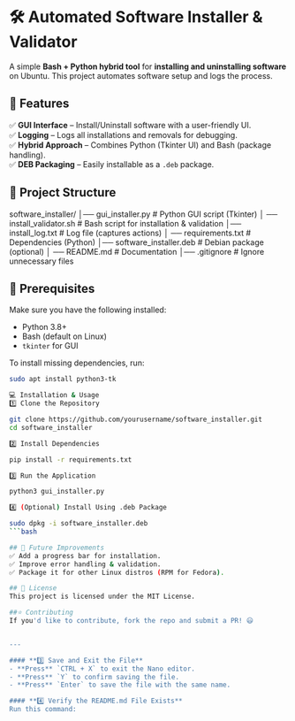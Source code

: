 # 🛠️ Automated Software Installer & Validator

A simple **Bash + Python hybrid tool** for **installing and uninstalling software** on Ubuntu. This project automates software setup and logs the process.

## 🚀 Features
✅ **GUI Interface** – Install/Uninstall software with a user-friendly UI.  
✅ **Logging** – Logs all installations and removals for debugging.  
✅ **Hybrid Approach** – Combines Python (Tkinter UI) and Bash (package handling).  
✅ **DEB Packaging** – Easily installable as a `.deb` package.  

## 📂 Project Structure

software_installer/ │── gui_installer.py # Python GUI script (Tkinter) │
── install_validator.sh # Bash script for installation & validation │── install_log.txt # Log file (captures actions) │
── requirements.txt # Dependencies (Python) │── software_installer.deb # Debian package (optional) │
── README.md # Documentation │── .gitignore # Ignore unnecessary files



## 📜 Prerequisites
Make sure you have the following installed:  
- Python 3.8+  
- Bash (default on Linux)  
- `tkinter` for GUI  

To install missing dependencies, run:  
```bash
sudo apt install python3-tk

💻 Installation & Usage
1️⃣ Clone the Repository

git clone https://github.com/yourusername/software_installer.git
cd software_installer

2️⃣ Install Dependencies

pip install -r requirements.txt

3️⃣ Run the Application

python3 gui_installer.py

4️⃣ (Optional) Install Using .deb Package

sudo dpkg -i software_installer.deb
```bash

## 🎯 Future Improvements
✅ Add a progress bar for installation.
✅ Improve error handling & validation.
✅ Package it for other Linux distros (RPM for Fedora).

## 📜 License
This project is licensed under the MIT License.

##⭐ Contributing
If you'd like to contribute, fork the repo and submit a PR! 😃


---

#### **3️⃣ Save and Exit the File**
- **Press** `CTRL + X` to exit the Nano editor.  
- **Press** `Y` to confirm saving the file.  
- **Press** `Enter` to save the file with the same name.  

#### **4️⃣ Verify the README.md File Exists**
Run this command:
